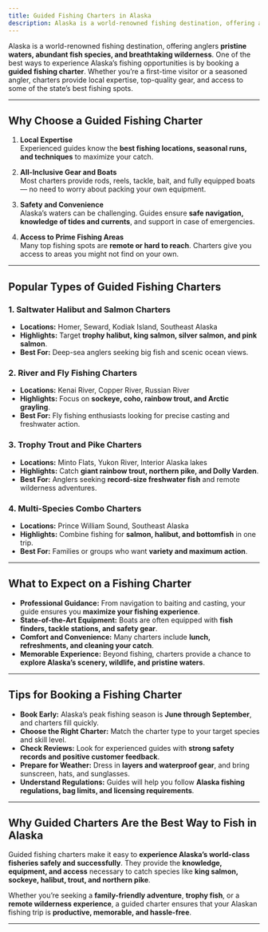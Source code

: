 ```yaml
---
title: Guided Fishing Charters in Alaska
description: Alaska is a world-renowned fishing destination, offering anglers pristine waters, abundant fish species, and breathtaking wilderness. One of the best ways to experience Alaska’s fishing opportunities is by booking a guided fishing charter.
---
```


Alaska is a world-renowned fishing destination, offering anglers **pristine waters, abundant fish species, and breathtaking wilderness**. One of the best ways to experience Alaska’s fishing opportunities is by booking a **guided fishing charter**. Whether you’re a first-time visitor or a seasoned angler, charters provide local expertise, top-quality gear, and access to some of the state’s best fishing spots.

---

## Why Choose a Guided Fishing Charter

1. **Local Expertise**  
   Experienced guides know the **best fishing locations, seasonal runs, and techniques** to maximize your catch.  

2. **All-Inclusive Gear and Boats**  
   Most charters provide rods, reels, tackle, bait, and fully equipped boats — no need to worry about packing your own equipment.  

3. **Safety and Convenience**  
   Alaska’s waters can be challenging. Guides ensure **safe navigation, knowledge of tides and currents**, and support in case of emergencies.  

4. **Access to Prime Fishing Areas**  
   Many top fishing spots are **remote or hard to reach**. Charters give you access to areas you might not find on your own.  

---

## Popular Types of Guided Fishing Charters

### **1. Saltwater Halibut and Salmon Charters**
- **Locations:** Homer, Seward, Kodiak Island, Southeast Alaska  
- **Highlights:** Target **trophy halibut, king salmon, silver salmon, and pink salmon**.  
- **Best For:** Deep-sea anglers seeking big fish and scenic ocean views.

### **2. River and Fly Fishing Charters**
- **Locations:** Kenai River, Copper River, Russian River  
- **Highlights:** Focus on **sockeye, coho, rainbow trout, and Arctic grayling**.  
- **Best For:** Fly fishing enthusiasts looking for precise casting and freshwater action.

### **3. Trophy Trout and Pike Charters**
- **Locations:** Minto Flats, Yukon River, Interior Alaska lakes  
- **Highlights:** Catch **giant rainbow trout, northern pike, and Dolly Varden**.  
- **Best For:** Anglers seeking **record-size freshwater fish** and remote wilderness adventures.

### **4. Multi-Species Combo Charters**
- **Locations:** Prince William Sound, Southeast Alaska  
- **Highlights:** Combine fishing for **salmon, halibut, and bottomfish** in one trip.  
- **Best For:** Families or groups who want **variety and maximum action**.

---

## What to Expect on a Fishing Charter

- **Professional Guidance:** From navigation to baiting and casting, your guide ensures you **maximize your fishing experience**.  
- **State-of-the-Art Equipment:** Boats are often equipped with **fish finders, tackle stations, and safety gear**.  
- **Comfort and Convenience:** Many charters include **lunch, refreshments, and cleaning your catch**.  
- **Memorable Experience:** Beyond fishing, charters provide a chance to **explore Alaska’s scenery, wildlife, and pristine waters**.

---

## Tips for Booking a Fishing Charter

- **Book Early:** Alaska’s peak fishing season is **June through September**, and charters fill quickly.  
- **Choose the Right Charter:** Match the charter type to your target species and skill level.  
- **Check Reviews:** Look for experienced guides with **strong safety records and positive customer feedback**.  
- **Prepare for Weather:** Dress in **layers and waterproof gear**, and bring sunscreen, hats, and sunglasses.  
- **Understand Regulations:** Guides will help you follow **Alaska fishing regulations, bag limits, and licensing requirements**.

---

## Why Guided Charters Are the Best Way to Fish in Alaska

Guided fishing charters make it easy to **experience Alaska’s world-class fisheries safely and successfully**. They provide the **knowledge, equipment, and access** necessary to catch species like **king salmon, sockeye, halibut, trout, and northern pike**.  

Whether you’re seeking a **family-friendly adventure**, **trophy fish**, or a **remote wilderness experience**, a guided charter ensures that your Alaskan fishing trip is **productive, memorable, and hassle-free**.

---

